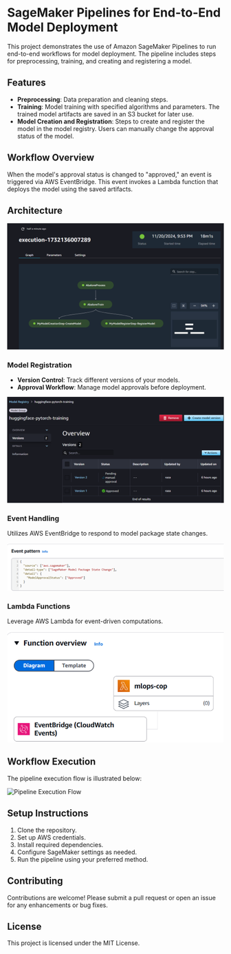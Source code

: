 # SageMaker Pipelines for End-to-End Model Deployment

This project demonstrates the use of Amazon SageMaker Pipelines to run end-to-end workflows for model deployment. The pipeline includes steps for preprocessing, training, and creating and registering a model.

## Features

- **Preprocessing**: Data preparation and cleaning steps.
- **Training**: Model training with specified algorithms and parameters. The trained model artifacts are saved in an S3 bucket for later use.
- **Model Creation and Registration**: Steps to create and register the model in the model registry. Users can manually change the approval status of the model.

## Workflow Overview

When the model's approval status is changed to "approved," an event is triggered via AWS EventBridge. This event invokes a Lambda function that deploys the model using the saved artifacts.

## Architecture

![Pipelines Architecture](ss/pipelines.png)

### Model Registration

- **Version Control**: Track different versions of your models.
- **Approval Workflow**: Manage model approvals before deployment.

![Model Registry Overview](ss/model_registry.png)

### Event Handling

Utilizes AWS EventBridge to respond to model package state changes.

![EventBridge Configuration](ss/event_bridge.png)

### Lambda Functions

Leverage AWS Lambda for event-driven computations.

![Lambda Function Overview](ss/lambda.png)

## Workflow Execution

The pipeline execution flow is illustrated below:

![Pipeline Execution Flow](ss/execution.png)

## Setup Instructions

1. Clone the repository.
2. Set up AWS credentials.
3. Install required dependencies.
4. Configure SageMaker settings as needed.
5. Run the pipeline using your preferred method.

## Contributing

Contributions are welcome! Please submit a pull request or open an issue for any enhancements or bug fixes.

## License

This project is licensed under the MIT License.